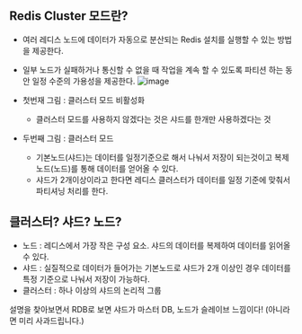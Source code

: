 ## Redis Cluster 모드란? 

- 여러 레디스 노드에 데이터가 자동으로 분산되는 Redis 설치를 실행할 수 있는 방법을 제공한다. 
- 일부 노드가 실패하거나 통신할 수 없을 때 작업을 계속 할 수 있도록 파티션 하는 동안 일정 수준의 가용성을 제공한다.
![image](https://user-images.githubusercontent.com/14108487/177775880-d6fe3eb4-b18a-447b-a3cd-e142741a4198.png)

- 첫번재 그림 : 클러스터 모드 비활성화 
  - 클러스터 모드를 사용하지 않겠다는 것은 샤드를 한개만 사용하겠다는 것 
- 두번째 그림 :  클러스터 모드 
  - 기본노드(샤드)는 데이터를 일정기준으로 해서 나눠서 저장이 되는것이고 복제노드(노드)를 통해 데이터를 얻어올 수 있다. 
  - 샤드가 2개이상이라고 한다면 레디스 클러스터가 데이터를 일정 기준에 맞춰서 파티셔닝 처리를 한다. 

## 클러스터? 샤드? 노드?

- 노드 : 레디스에서 가장 작은 구성 요소. 샤드의 데이터를 복제하여 데이터를 읽어올 수 있다.
- 샤드 : 실질적으로 데이터가 들어가는 기본노드로 샤드가 2개 이상인 경우 데이터를 특정 기준으로 나눠서 저장이 가능하다.
- 클러스터 : 하나 이상의 샤드의 논리적 그룹 

설명을 찾아보면서 RDB로 보면 샤드가 마스터 DB, 노드가 슬레이브 느낌이다! (아니라면 미리 사과드립니다.)
